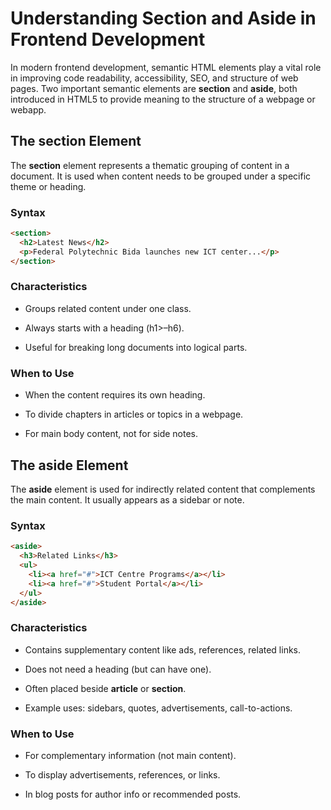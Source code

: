 # Understanding Section and Aside in Frontend Development
  In modern frontend development, semantic HTML elements play a vital role in improving code readability, accessibility, SEO, and structure of web pages. Two important semantic elements are **section** and **aside**, both introduced in HTML5 to provide meaning to the structure of a webpage or webapp.

## The section Element
The **section** element represents a thematic grouping of content in a document. It is used when content needs to be grouped under a specific theme or heading.

### Syntax
```html
<section>
  <h2>Latest News</h2>
  <p>Federal Polytechnic Bida launches new ICT center...</p>
</section>
```
### Characteristics

- Groups related content under one class.

- Always starts with a heading (h1>–h6).

- Useful for breaking long documents into logical parts.


### When to Use

- When the content requires its own heading.

- To divide chapters in articles or topics in a webpage.

- For main body content, not for side notes.

## The aside Element
The **aside** element is used for indirectly related content that complements the main content. It usually appears as a sidebar or note.

### Syntax
```html
<aside>
  <h3>Related Links</h3>
  <ul>
    <li><a href="#">ICT Centre Programs</a></li>
    <li><a href="#">Student Portal</a></li>
  </ul>
</aside>
```
### Characteristics

- Contains supplementary content like ads, references, related links.

- Does not need a heading (but can have one).

- Often placed beside **article** or **section**.

- Example uses: sidebars, quotes, advertisements, call-to-actions.

### When to Use

- For complementary information (not main content).

- To display advertisements, references, or links.

- In blog posts for author info or recommended posts.